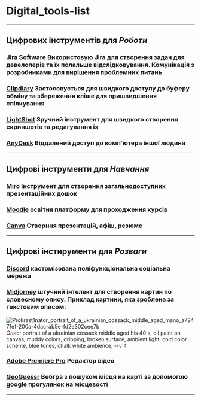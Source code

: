 # Digital_tools-list
***
## Цифрових інструментів для *Роботи*
### [Jira Software](https://www.atlassian.com/ru/software/jira) Використовую Jira для створення задач для девелоперів та їх полальше відслідковування. Комунікація з розробниками для вирішення проблемних питань 
### [Clipdiary](http://clipdiary.com/ua/) Застосовується для швидкого доступу до буферу обміну та збереження кліше для пришвидшення спілкування
### [LightShot](https://app.prntscr.com/uk/) Зручний інструмент для швидкого створення скриншотів та редагування їх
### [AnyDesk](https://anydesk.com/gb) Віддалений доступ до комп'ютера іншої людини
***
## Цифрові інструменти для *Навчання*
### [Miro](https://miro.com/app/dashboard/) Інструмент для створення загальнодоступних презентаційних дошок
### [Moodle](https://moodle.npu.edu.ua/) освітня платформу для проходження курсів
### [Canva](https://www.canva.com/) Створння презентацій, афіш, резюме
***
## Цифрові інстирументи для *Розваги*
### [Discord](https://discord.com/) кастомізована поліфункціональна соціальна мережа
### [Midjorney](https://www.midjourney.com/home) штучний інтелект для створення картин по словесному опису. Приклад картини, яка зроблена за текстовим описом:
![Prokrast1nator_portrait_of_a_ukrainian_cossack_middle_aged_mano_a72471ef-200a-4dac-ab5e-fd2e302cee7b](https://user-images.githubusercontent.com/120978198/208318283-d7bf908d-42fb-49f3-b63d-b20e1465e3e3.png) *Опис:* portrait of a ukrainian cossack middle aged his 40's, oil paint on canvas, muddy colors, dripping, broken surface, ambient light, cold color scheme, blue tones, chalk white ambience, --v 4
### [Adobe Premiere Pro](https://www.adobe.com/ua/products/premiere.html) Редактор відео 
### [GeoGuessr](https://www.geoguessr.com/) Вебгра з пошуком місця на карті за допомогою google прогулянок на місцевості
***
